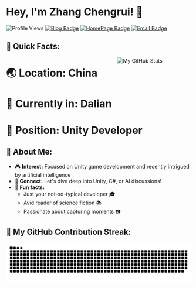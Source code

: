 # Hey, I'm Zhang Chengrui! 👋

![Profile Views](https://komarev.com/ghpvc/?username=cr-zhichen&color=lightgrey&style=flat-square)
[![Blog Badge](https://img.shields.io/badge/Blog-ccrui.cn-orange?style=flat-square)](https://blog.ccrui.cn/)
[![HomePage Badge](https://img.shields.io/badge/HomePage-i.ccrui.cn-blue?style=flat-square)](https://i.ccrui.cn/)
[![Email Badge](https://img.shields.io/badge/Email-ccrui@ccrui.cn-Green?style=flat-square&logo=Gmail&logoColor=white&link=mailto:zg.chengrui@foxmail.com)](mailto:ccrui@ccrui.cn)

## 📌 Quick Facts:

<img src="https://github-readme-stats.vercel.app/api?username=cr-zhichen&show_icons=true" alt="My GitHub Stats" height="" align="right" width="40%" />

# 🌏 **Location:** China
# 🏢 **Currently in:** Dalian
# 💼 **Position:** Unity Developer

## 🌟 About Me:

- 🎮 **Interest:** Focused on Unity game development and recently intrigued by artificial intelligence
- 💬 **Connect:** Let's dive deep into Unity, C#, or AI discussions!
- 🚀 **Fun facts:** 
  - Just your not-so-typical developer 🎓
  - Avid reader of science fiction 📚
  - Passionate about capturing moments 📷

## 🎨 My GitHub Contribution Streak:

<picture align="center">
  <source media="(prefers-color-scheme: dark)" srcset="https://raw.githubusercontent.com/cr-zhichen/cr-zhichen/output/github-contribution-grid-snake-dark.svg">
  <source media="(prefers-color-scheme: light)" srcset="https://raw.githubusercontent.com/cr-zhichen/cr-zhichen/output/github-contribution-grid-snake.svg">
  <img alt="GitHub contribution grid snake animation" src="https://raw.githubusercontent.com/cr-zhichen/cr-zhichen/output/github-contribution-grid-snake.svg">
</picture>
